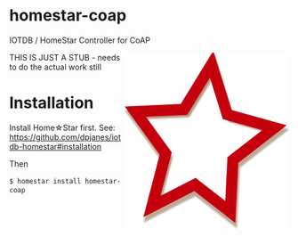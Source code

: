 # homestar-coap
IOTDB / HomeStar Controller for CoAP

<img src="https://github.com/dpjanes/iotdb-homestar/blob/master/docs/HomeStar.png" align="right" />

THIS IS JUST A STUB - needs to do the actual work still

# Installation

Install Home☆Star first. 
See: https://github.com/dpjanes/iotdb-homestar#installation

Then

    $ homestar install homestar-coap

